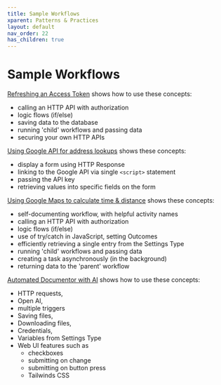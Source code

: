 ```yaml
---
title: Sample Workflows
xparent: Patterns & Practices
layout: default
nav_order: 22
has_children: true
---
```


# Sample Workflows


[Refreshing an Access Token](./accessToken.html) shows how to use these concepts:

- calling an HTTP API with authorization
- logic flows (if/else)
- saving data to the database
- running 'child' workflows and passing data
- securing your own HTTP APIs

[Using Google API for address lookups](./googleMaps.html) shows these concepts:
- display a form using HTTP Response
- linking to the Google API via single `<script>` statement
- passing the API key
- retrieving values into specific fields on the form
  

[Using Google Maps to calculate time & distance](./CallGoogleMaps.html) shows these concepts:

- self-documenting workflow, with helpful activity names
- calling an HTTP API with authorization
- logic flows (if/else)
- use of try/catch in JavaScript, setting Outcomes
- efficiently retrieving a single entry from the Settings Type 
- running 'child' workflows and passing data
- creating a task asynchronously (in the background)
- returning data to the 'parent' workflow


[Automated Documentor with AI](../23_Documentation/automatingDocCredentials.html) shows how to use these concepts:

- HTTP requests, 
- Open AI, 
- multiple triggers
- Saving files, 
- Downloading files, 
- Credentials, 
- Variables from Settings Type
- Web UI features such as
  - checkboxes
  - submitting on change 
  - submitting on button press 
  - Tailwinds CSS 

